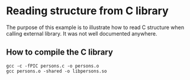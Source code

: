 Reading structure from C library
================================

The purpose of this example is to illustrate how to read C structure when calling external library. It was not well documented anywhere.

How to compile the C library
----------------------------

    gcc -c -fPIC persons.c -o persons.o
    gcc persons.o -shared -o libpersons.so
